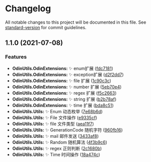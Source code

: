 # Changelog

All notable changes to this project will be documented in this file. See [standard-version](https://github.com/conventional-changelog/standard-version) for commit guidelines.

## 1.1.0 (2021-07-08)


### Features

* **OdinUtils.OdinExtensions:** ✨ enum扩展 ([fdc7181](https://github.com/odinsam/OdinPlugs.Utils/commit/fdc7181da3a00710aeb24645c84aba0cce90e600))
* **OdinUtils.OdinExtensions:** ✨ exception扩展 ([d2f2dd7](https://github.com/odinsam/OdinPlugs.Utils/commit/d2f2dd7eed272f5955a4267e6f5a28c06a853113))
* **OdinUtils.OdinExtensions:** ✨ file 扩展 ([1c90c3c](https://github.com/odinsam/OdinPlugs.Utils/commit/1c90c3c01d617f9b25d4406fa180bc4f75dd118e))
* **OdinUtils.OdinExtensions:** ✨ number 扩展 ([5eb70e4](https://github.com/odinsam/OdinPlugs.Utils/commit/5eb70e4e84755afa5d3a9b153efa0c457fbd7a71))
* **OdinUtils.OdinExtensions:** ✨ regex 扩展 ([f5c2663](https://github.com/odinsam/OdinPlugs.Utils/commit/f5c2663ded9ac6d002bd3dc6e24064732da96dd6))
* **OdinUtils.OdinExtensions:** ✨ string 扩展 ([b2b78af](https://github.com/odinsam/OdinPlugs.Utils/commit/b2b78af487e91f24728fc9cff86b8a2600996b0d))
* **OdinUtils.OdinExtensions:** ✨ time 扩展 ([bda8c51](https://github.com/odinsam/OdinPlugs.Utils/commit/bda8c5130339fab215192ef526cc65d8bf29b98a))
* **OdinUtils.Utils:** ✨ Enum 动态枚举 ([7e68b6d](https://github.com/odinsam/OdinPlugs.Utils/commit/7e68b6d3c0ba22a7bedb89f56309dfb5f23777d6))
* **OdinUtils.Utils:** ✨ File 文件操作 ([e9335cf](https://github.com/odinsam/OdinPlugs.Utils/commit/e9335cf67d728b4e730ab74dacb204343a1c80ae))
* **OdinUtils.Utils:** ✨ file 文件类型 ([aea11f7](https://github.com/odinsam/OdinPlugs.Utils/commit/aea11f78c2d62ec6d624cbae3050b2b1c0e58101))
* **OdinUtils.Utils:** ✨ GenerationCode 随机字符 ([960fb16](https://github.com/odinsam/OdinPlugs.Utils/commit/960fb16f90c313364c4f58c5545b4976f33bafd4))
* **OdinUtils.Utils:** ✨ mail 邮件发送 ([3433af8](https://github.com/odinsam/OdinPlugs.Utils/commit/3433af8bbb0a177fdf75f60b5cd67f0fa5db56b4))
* **OdinUtils.Utils:** ✨ Random 随机算法 ([4f3b9c6](https://github.com/odinsam/OdinPlugs.Utils/commit/4f3b9c6f0f34520c973a675a4e849eefb6dc7e32))
* **OdinUtils.Utils:** ✨ regex 正则判断 ([2c1680b](https://github.com/odinsam/OdinPlugs.Utils/commit/2c1680bf50b957102098bd20f1a6cc94b0f4ab50))
* **OdinUtils.Utils:** ✨ Time 时间操作 ([18a474c](https://github.com/odinsam/OdinPlugs.Utils/commit/18a474ced727c8ec4872c4bc524de83aaecacd62))
